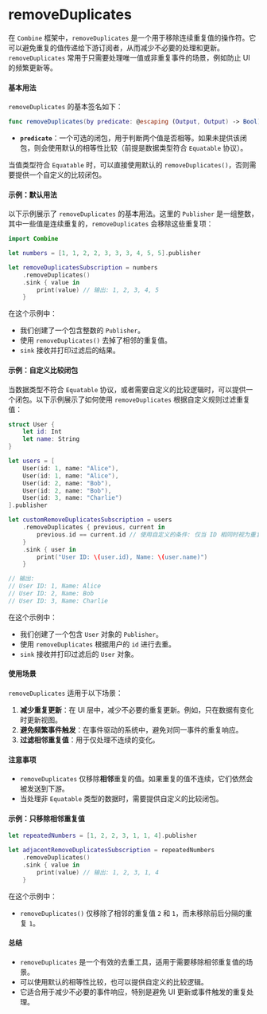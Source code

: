 # removeDuplicates

在 `Combine` 框架中，`removeDuplicates` 是一个用于移除连续重复值的操作符。它可以避免重复的值传递给下游订阅者，从而减少不必要的处理和更新。`removeDuplicates` 常用于只需要处理唯一值或非重复事件的场景，例如防止 UI 的频繁更新等。

#### 基本用法

`removeDuplicates` 的基本签名如下：

```swift
func removeDuplicates(by predicate: @escaping (Output, Output) -> Bool) -> Publishers.RemoveDuplicates<Self>
```

* **`predicate`**：一个可选的闭包，用于判断两个值是否相等。如果未提供该闭包，则会使用默认的相等性比较（前提是数据类型符合 `Equatable` 协议）。

当值类型符合 `Equatable` 时，可以直接使用默认的 `removeDuplicates()`，否则需要提供一个自定义的比较闭包。

#### 示例：默认用法

以下示例展示了 `removeDuplicates` 的基本用法。这里的 `Publisher` 是一组整数，其中一些值是连续重复的，`removeDuplicates` 会移除这些重复项：

```swift
import Combine

let numbers = [1, 1, 2, 2, 3, 3, 3, 4, 5, 5].publisher

let removeDuplicatesSubscription = numbers
    .removeDuplicates()
    .sink { value in
        print(value) // 输出: 1, 2, 3, 4, 5
    }
```

在这个示例中：

* 我们创建了一个包含整数的 `Publisher`。
* 使用 `removeDuplicates()` 去掉了相邻的重复值。
* `sink` 接收并打印过滤后的结果。

#### 示例：自定义比较闭包

当数据类型不符合 `Equatable` 协议，或者需要自定义的比较逻辑时，可以提供一个闭包。以下示例展示了如何使用 `removeDuplicates` 根据自定义规则过滤重复值：

```swift
struct User {
    let id: Int
    let name: String
}

let users = [
    User(id: 1, name: "Alice"),
    User(id: 1, name: "Alice"),
    User(id: 2, name: "Bob"),
    User(id: 2, name: "Bob"),
    User(id: 3, name: "Charlie")
].publisher

let customRemoveDuplicatesSubscription = users
    .removeDuplicates { previous, current in
        previous.id == current.id // 使用自定义的条件: 仅当 ID 相同时视为重复
    }
    .sink { user in
        print("User ID: \(user.id), Name: \(user.name)")
    }

// 输出:
// User ID: 1, Name: Alice
// User ID: 2, Name: Bob
// User ID: 3, Name: Charlie
```

在这个示例中：

* 我们创建了一个包含 `User` 对象的 `Publisher`。
* 使用 `removeDuplicates` 根据用户的 `id` 进行去重。
* `sink` 接收并打印过滤后的 `User` 对象。

#### 使用场景

`removeDuplicates` 适用于以下场景：

1. **减少重复更新**：在 UI 层中，减少不必要的重复更新。例如，只在数据有变化时更新视图。
2. **避免频繁事件触发**：在事件驱动的系统中，避免对同一事件的重复响应。
3. **过滤相邻重复值**：用于仅处理不连续的变化。

#### 注意事项

* `removeDuplicates` 仅移除**相邻**重复的值。如果重复的值不连续，它们依然会被发送到下游。
* 当处理非 `Equatable` 类型的数据时，需要提供自定义的比较闭包。

#### 示例：只移除相邻重复值

```swift
let repeatedNumbers = [1, 2, 2, 3, 1, 1, 4].publisher

let adjacentRemoveDuplicatesSubscription = repeatedNumbers
    .removeDuplicates()
    .sink { value in
        print(value) // 输出: 1, 2, 3, 1, 4
    }
```

在这个示例中：

* `removeDuplicates()` 仅移除了相邻的重复值 `2` 和 `1`，而未移除前后分隔的重复 `1`。

#### 总结

* `removeDuplicates` 是一个有效的去重工具，适用于需要移除相邻重复值的场景。
* 可以使用默认的相等性比较，也可以提供自定义的比较逻辑。
* 它适合用于减少不必要的事件响应，特别是避免 UI 更新或事件触发的重复处理。
